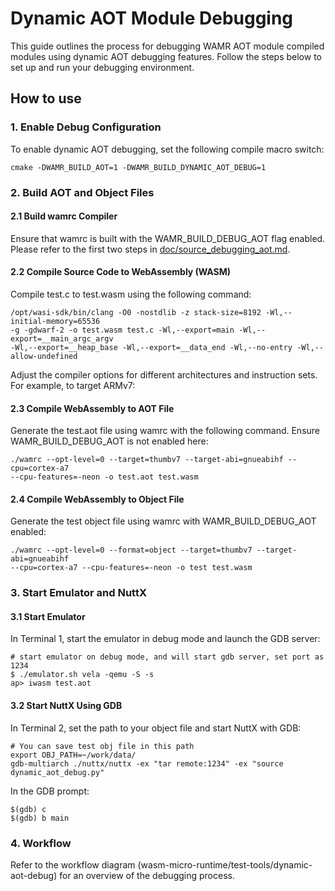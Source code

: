 # Dynamic AOT Module Debugging

This guide outlines the process for debugging WAMR AOT module compiled modules using dynamic AOT debugging features. Follow the steps below to set up and run your debugging environment.

## How to use

### 1. Enable Debug Configuration

To enable dynamic AOT debugging, set the following
compile macro switch:

```
cmake -DWAMR_BUILD_AOT=1 -DWAMR_BUILD_DYNAMIC_AOT_DEBUG=1
```

### 2. Build AOT and Object Files

#### 2.1 Build wamrc Compiler

Ensure that wamrc is built with the WAMR_BUILD_DEBUG_AOT flag enabled. Please refer to the first two steps in [doc/source_debugging_aot.md](../../doc/source_debugging_aot.md).

#### 2.2 Compile Source Code to WebAssembly (WASM)

Compile test.c to test.wasm using the following command:

```
/opt/wasi-sdk/bin/clang -O0 -nostdlib -z stack-size=8192 -Wl,--initial-memory=65536
-g -gdwarf-2 -o test.wasm test.c -Wl,--export=main -Wl,--export=__main_argc_argv
-Wl,--export=__heap_base -Wl,--export=__data_end -Wl,--no-entry -Wl,--allow-undefined
```

Adjust the compiler options for different architectures and instruction sets. For example, to target ARMv7:

#### 2.3 Compile WebAssembly to AOT File

Generate the test.aot file using wamrc with the following command. Ensure WAMR_BUILD_DEBUG_AOT is not enabled here:

```
./wamrc --opt-level=0 --target=thumbv7 --target-abi=gnueabihf --cpu=cortex-a7 
--cpu-features=-neon -o test.aot test.wasm
```

#### 2.4 Compile WebAssembly to Object File

Generate the test object file using wamrc with WAMR_BUILD_DEBUG_AOT enabled:

```
./wamrc --opt-level=0 --format=object --target=thumbv7 --target-abi=gnueabihf 
--cpu=cortex-a7 --cpu-features=-neon -o test test.wasm
```

### 3. Start Emulator and NuttX

#### 3.1 Start Emulator

In Terminal 1, start the emulator in debug mode and launch the GDB server:

```
# start emulator on debug mode, and will start gdb server, set port as 1234
$ ./emulator.sh vela -qemu -S -s
ap> iwasm test.aot
```

#### 3.2 Start NuttX Using GDB

In Terminal 2, set the path to your object file and start NuttX with GDB:

```
# You can save test obj file in this path
export OBJ_PATH=~/work/data/
gdb-multiarch ./nuttx/nuttx -ex "tar remote:1234" -ex "source dynamic_aot_debug.py"
```

In the GDB prompt:

```
$(gdb) c
$(gdb) b main
```

### 4. Workflow

Refer to the workflow diagram (wasm-micro-runtime/test-tools/dynamic-aot-debug) for an overview of the debugging process.
